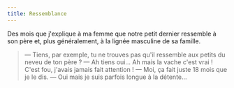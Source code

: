 ```yaml
---
title: Ressemblance
---
```


Des mois que j'explique à ma femme que notre petit dernier ressemble à son père et, plus généralement, à la lignée masculine de sa famille.

> — Tiens, par exemple, tu ne trouves pas qu'il ressemble aux petits du neveu de ton père ?
> — Ah tiens oui... Ah mais la vache c'est vrai ! C'est fou, j'avais jamais fait attention !
> — Moi, ça fait juste 18 mois que je le dis.
> — Oui mais je suis parfois longue à la détente...

